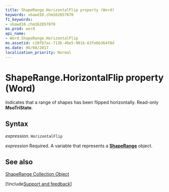 ```yaml
---
title: ShapeRange.HorizontalFlip property (Word)
keywords: vbawd10.chm162857070
f1_keywords:
- vbawd10.chm162857070
ms.prod: word
api_name:
- Word.ShapeRange.HorizontalFlip
ms.assetid: c20fb7ac-713b-48e5-901b-63fe6b364f8d
ms.date: 06/08/2017
localization_priority: Normal
---
```



# ShapeRange.HorizontalFlip property (Word)

Indicates that a range of shapes has been flipped horizontally. Read-only  **MsoTriState**.


## Syntax

_expression_. `HorizontalFlip`

_expression_ Required. A variable that represents a **[ShapeRange](Word.shaperange.md)** object.


## See also


[ShapeRange Collection Object](Word.shaperange.md)

[!include[Support and feedback](~/includes/feedback-boilerplate.md)]